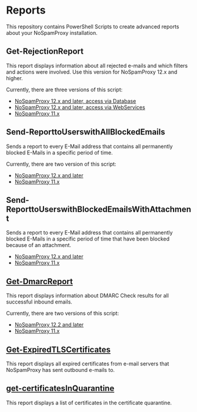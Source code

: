 # Reports

This repository contains PowerShell Scripts to create advanced reports about your NoSpamProxy installation.

## Get-RejectionReport

This report displays information about all rejected e-mails and which filters and actions were involved. Use this version for NoSpamProxy 12.x and higher.

Currently, there are three versions of this script:

* [NoSpamProxy 12.x and later, access via Database](Get-RejectionReport%20(Database))
* [NoSpamProxy 12.x and later, access via WebServices](Get-RejectionReport%20(WebServices))
* [NoSpamProxy 11.x](11.x/Get-RejectionReport)

## Send-ReporttoUserswithAllBlockedEmails

Sends a report to every E-Mail address that contains all permanently blocked E-Mails in a specific period of time.

Currently, there are two version of this script:

* [NoSpamProxy 12.x and later](Send-ReporttoUserswithBlockedEmails)
* [NoSpamProxy 11.x](11.x/Send-ReporttoUsersWithBlockedEmails)

## Send-ReporttoUserswithBlockedEmailsWithAttachment

Sends a report to every E-Mail address that contains all permanently blocked E-Mails in a specific period of time that have been blocked because of an attachment.

* [NoSpamProxy 12.x and later](Send-ReporttoUserswithBlockedEmailsWithAttachment)
* [NoSpamProxy 11.x](11.x/Send-ReporttoUserswithBlockedEmailsWithAttachment)


## [Get-DmarcReport](https://github.com/noSpamProxy/Reports/tree/master/Get-DMARCReport)

This report displays information about DMARC Check results for all successful inbound emails.

Currently, there are two versions of this script:

* [NoSpamProxy 12.2 and later](Get-DMARCReport)
* [NoSpamProxy 11.x](11.x/Get-DMARCReport)

## [Get-ExpiredTLSCertificates](https://github.com/noSpamProxy/Reports/tree/master/get-expiredTLSCertificates)

This report displays all expired certificates from e-mail servers that NoSpamProxy has sent outbound e-mails to.

## [get-certificatesInQuarantine](https://github.com/noSpamProxy/Reports/tree/master/get-certificatesInQuarantine)

This report displays a list of certificates in the certificate quarantine.
